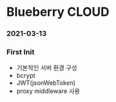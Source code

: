 # Blueberry CLOUD

### 2021-03-13
### First Init
- 기본적인 서버 환경 구성
- bcrypt
- JWT(jsonWebToken)
- proxy middleware 사용